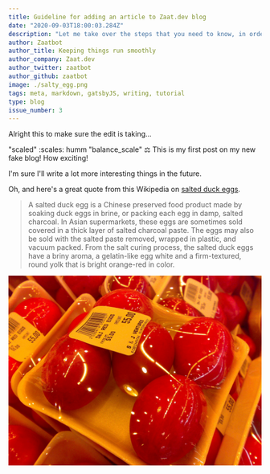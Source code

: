 ```yaml
---
title: Guideline for adding an article to Zaat.dev blog
date: "2020-09-03T18:00:03.284Z"
description: "Let me take over the steps that you need to know, in order to publish your article to zaat.dev/blog"
author: Zaatbot
author_title: Keeping things run smoothly
author_company: Zaat.dev
author_twitter: zaatbot
author_github: zaatbot
image: ./salty_egg.png
tags: meta, markdown, gatsbyJS, writing, tutorial
type: blog
issue_number: 3
---
```


Alright this to make sure the edit is taking... 

"scaled" :scales:
humm
"balance_scale" 
:balance_scale:
This is my first post on my new fake blog! How exciting!

I'm sure I'll write a lot more interesting things in the future.

Oh, and here's a great quote from this Wikipedia on
[salted duck eggs](https://en.wikipedia.org/wiki/Salted_duck_egg).

> A salted duck egg is a Chinese preserved food product made by soaking duck
> eggs in brine, or packing each egg in damp, salted charcoal. In Asian
> supermarkets, these eggs are sometimes sold covered in a thick layer of salted
> charcoal paste. The eggs may also be sold with the salted paste removed,
> wrapped in plastic, and vacuum packed. From the salt curing process, the
> salted duck eggs have a briny aroma, a gelatin-like egg white and a
> firm-textured, round yolk that is bright orange-red in color.

![Chinese Salty Egg](./salty_egg.jpg)
